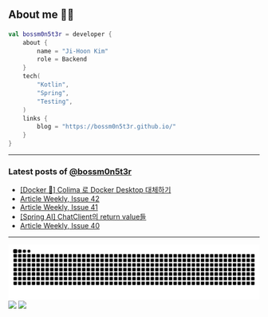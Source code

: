 ## About me 🧑‍💻

```kotlin
val bossm0n5t3r = developer {
    about {
        name = "Ji-Hoon Kim"
        role = Backend
    }
    tech(
        "Kotlin",
        "Spring",
        "Testing",
    )
    links {
        blog = "https://bossm0n5t3r.github.io/"
    }
}
```

---

### Latest posts of [@bossm0n5t3r](https://github.com/bossm0n5t3r)

<!-- BLOG-POST-LIST:START -->
- [[Docker 🐳] Colima 로 Docker Desktop 대체하기](https://bossm0n5t3r.github.io/posts/use-colima-for-docker/)
- [Article Weekly, Issue 42](https://bossm0n5t3r.github.io/posts/article-weekly-42/)
- [Article Weekly, Issue 41](https://bossm0n5t3r.github.io/posts/article-weekly-41/)
- [[Spring AI] ChatClient의 return value들](https://bossm0n5t3r.github.io/posts/spring-ai-chat-client-return-values/)
- [Article Weekly, Issue 40](https://bossm0n5t3r.github.io/posts/article-weekly-40/)
<!-- BLOG-POST-LIST:END -->

---

![](https://raw.githubusercontent.com/bossm0n5t3r/bossm0n5t3r/output/github-snake.svg)
![](https://streak-stats.demolab.com?user=bossm0n5t3r)
![](https://projecteuler.net/profile/bossm0n5t3r.png)
